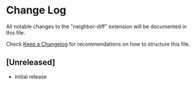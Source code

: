 # Change Log

All notable changes to the "neighbor-diff" extension will be documented in this file.

Check [Keep a Changelog](http://keepachangelog.com/) for recommendations on how to structure this file.

## [Unreleased]

- Initial release